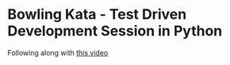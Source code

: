 # Bowling Kata - Test Driven Development Session in Python
Following along with [this video](https://youtu.be/BoTTSZI6wQg)